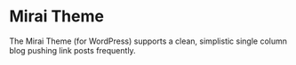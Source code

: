 Mirai Theme
===========

The Mirai Theme (for WordPress) supports a clean, simplistic single column blog pushing link posts frequently.


